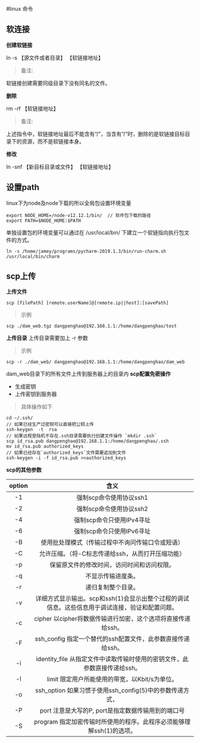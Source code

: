 #linux 命令

## 软连接
**创建软链接**

ln -s 【源文件或者目录】 【软链接地址】
> 备注:

软链接创建需要同级目录下没有同名的文件。

**删除**

rm -rf 【软链接地址】
> 备注:

上述指令中，软链接地址最后不能含有“/”，当含有“/”时，删除的是软链接目标目录下的资源，而不是软链接本身。

**修改**

ln -snf 【新目标目录或文件】 【软链接地址】

## 设置path

linux下为node及node下载的所以全局包设置环境变量
```shell
export NODE_HOME=/node-v12.12.1/bin/  // 软件包下载的路径
export PATH=$NODE_HOME:$PATH

```
单独设置包的环境变量可以通过在  /usr/local/bin/ 下建立一个软链指向执行包文件的方式。
```shell script
ln -s /home/jamey/programs/pycharm-2019.1.3/bin/run-charm.sh /usr/local/bin/charm
```


## scp上传

**上传文件**

```shell
scp [filePath] [remote.userName]@[remote.ip||host]:[savePath]
```
> 示例

```shell
scp ./dam_web.tgz dangpenghao@192.168.1.1:/home/dangpenghao/test
```
**上传目录**
上传目录需要加上 -r 参数
> 示例

```shell
scp -r ./dam_web/ dangpenghao@192.168.1.1:/home/dangpenghao/dam_web
```
dam_web目录下的所有文件上传到服务器上的目录内
**scp配置免密操作**

  * 生成密钥
  * 上传密钥到服务器

> 具体操作如下

```shell
cd ~/.ssh/
// 如果已经生产过密钥可以直接把公钥上传
ssh-keygen  -t  rsa
// 如果远程登陆机不存在.ssh目录需要执行创建文件操作 `mkdir .ssh`
scp id_rsa.pub dangpenghao@192.168.1.1:/home/dangpenghao/.ssh
mv id_rsa.pub authorized_keys
// 如果已经存在`authorized_keys`文件需要追加到文件
ssh-keygen -i -f id_rsa.pub >>authorized_keys

```
**scp的其他参数**

option | 含义
:-:|:-:
-1 | 强制scp命令使用协议ssh1
-2 |  强制scp命令使用协议ssh2
-4 |  强制scp命令只使用IPv4寻址
-6 |  强制scp命令只使用IPv6寻址
-B |  使用批处理模式（传输过程中不询问传输口令或短语）
-C |  允许压缩。（将-C标志传递给ssh，从而打开压缩功能）
-p |  保留原文件的修改时间，访问时间和访问权限。
-q |  不显示传输进度条。
-r |  递归复制整个目录。
-v | 详细方式显示输出。scp和ssh(1)会显示出整个过程的调试信息。这些信息用于调试连接，验证和配置问题。
-c | cipher  以cipher将数据传输进行加密，这个选项将直接传递给ssh。
-F | ssh_config  指定一个替代的ssh配置文件，此参数直接传递给ssh。
-i | identity_file  从指定文件中读取传输时使用的密钥文件，此参数直接传递给ssh。
-l | limit  限定用户所能使用的带宽，以Kbit/s为单位。
-o | ssh_option  如果习惯于使用ssh_config(5)中的参数传递方式，
-P | port  注意是大写的P, port是指定数据传输用到的端口号
-S |  program  指定加密传输时所使用的程序。此程序必须能够理解ssh(1)的选项。

